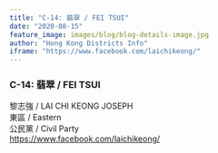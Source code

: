 ```yaml
---
title: "C-14: 翡翠 / FEI TSUI"
date: "2020-08-15"
feature_image: images/blog/blog-details-image.jpg
author: "Hong Kong Districts Info"
iframe: "https://www.facebook.com/laichikeong/"
---
```


### C-14: 翡翠 / FEI TSUI  
黎志強 / LAI CHI KEONG JOSEPH  
東區 / Eastern  
公民黨 / Civil Party  
https://www.facebook.com/laichikeong/
